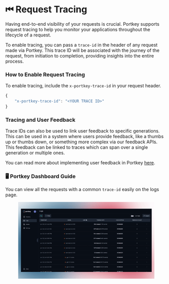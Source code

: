 # ⏮ Request Tracing

Having end-to-end visibility of your requests is crucial. Portkey supports request tracing to help you monitor your applications throughout the lifecycle of a request.

To enable tracing, you can pass a `trace-id` in the header of any request made via Portkey. This trace ID will be associated with the journey of the request, from initiation to completion, providing insights into the entire process.

### How to Enable Request Tracing

To enable tracing, include the `x-portkey-trace-id` in your request header.

```javascript
{
    "x-portkey-trace-id": "<YOUR TRACE ID>"
}
```

### Tracing and User Feedback

Trace IDs can also be used to link user feedback to specific generations. This can be used in a system where users provide feedback, like a thumbs up or thumbs down, or something more complex via our feedback APIs. This feedback can be linked to traces which can span over a single generation or multiple ones.

You can read more about implementing user feedback in Portkey [here](feedback-api.md).

### **🖥️ Portkey Dashboard Guide**

You can view all the requests with a common `trace-id` easily on the logs page.

<figure><img src="../.gitbook/assets/Tracing.gif" alt=""><figcaption></figcaption></figure>
